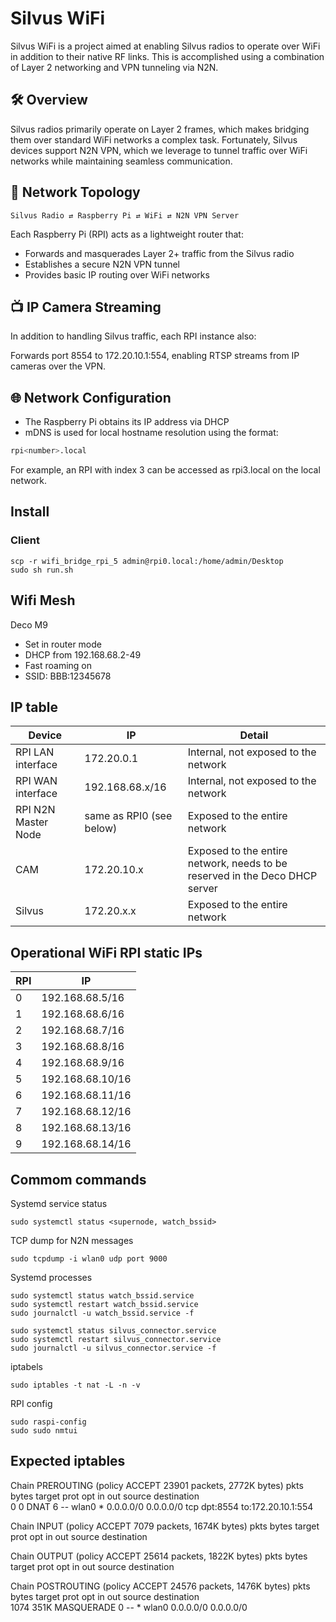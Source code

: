 # Silvus WiFi

Silvus WiFi is a project aimed at enabling Silvus radios to operate over WiFi in addition to their native RF links. This is accomplished using a combination of Layer 2 networking and VPN tunneling via N2N.

## 🛠️ Overview
Silvus radios primarily operate on Layer 2 frames, which makes bridging them over standard WiFi networks a complex task. Fortunately, Silvus devices support N2N VPN, which we leverage to tunnel traffic over WiFi networks while maintaining seamless communication.

## 📶 Network Topology
```arduino
Silvus Radio ⇄ Raspberry Pi ⇄ WiFi ⇄ N2N VPN Server
```
Each Raspberry Pi (RPI) acts as a lightweight router that:

* Forwards and masquerades Layer 2+ traffic from the Silvus radio
* Establishes a secure N2N VPN tunnel
* Provides basic IP routing over WiFi networks

## 📺 IP Camera Streaming
In addition to handling Silvus traffic, each RPI instance also:

Forwards port 8554 to 172.20.10.1:554, enabling RTSP streams from IP cameras over the VPN.

## 🌐 Network Configuration
* The Raspberry Pi obtains its IP address via DHCP
* mDNS is used for local hostname resolution using the format:

```bash
rpi<number>.local
```

For example, an RPI with index 3 can be accessed as rpi3.local on the local network.

## Install
### Client

```
scp -r wifi_bridge_rpi_5 admin@rpi0.local:/home/admin/Desktop
sudo sh run.sh
```

## Wifi Mesh
Deco M9

- Set in router mode
- DHCP from 192.168.68.2-49
- Fast roaming on 
- SSID: BBB:12345678

## IP table
| Device            | IP                 | Detail                               |
|-------------------|--------------------|--------------------------------------|
| RPI LAN interface | 172.20.0.1      | Internal, not exposed to the network |
| RPI WAN interface | 192.168.68.x/16      | Internal, not exposed to the network |
| RPI N2N Master Node | same as RPI0 (see below)      | Exposed to the entire network |
| CAM               | 172.20.10.x | Exposed to the entire network, needs to be reserved in the Deco DHCP server        |
| Silvus            | 172.20.x.x | Exposed to the entire network        |


## Operational WiFi RPI static IPs
| RPI            | IP                 | 
|-------------------|--------------------|
| 0 | 192.168.68.5/16       | 
| 1 | 192.168.68.6/16       | 
| 2 | 192.168.68.7/16       | 
| 3 | 192.168.68.8/16       | 
| 4 | 192.168.68.9/16       | 
| 5 | 192.168.68.10/16       | 
| 6 | 192.168.68.11/16       | 
| 7 | 192.168.68.12/16       | 
| 8 | 192.168.68.13/16       | 
| 9 | 192.168.68.14/16       | 


## Commom commands
Systemd service status
``` 
sudo systemctl status <supernode, watch_bssid>
```

TCP dump for N2N messages
``` 
sudo tcpdump -i wlan0 udp port 9000
```

Systemd processes 
``` 
sudo systemctl status watch_bssid.service
sudo systemctl restart watch_bssid.service
sudo journalctl -u watch_bssid.service -f

sudo systemctl status silvus_connector.service
sudo systemctl restart silvus_connector.service
sudo journalctl -u silvus_connector.service -f
```

iptabels
``` 
sudo iptables -t nat -L -n -v
```

RPI config
``` 
sudo raspi-config
sudo sudo nmtui
```





## Expected iptables
Chain PREROUTING (policy ACCEPT 23901 packets, 2772K bytes)
 pkts bytes target     prot opt in     out     source               destination         
    0     0 DNAT       6    --  wlan0  *       0.0.0.0/0            0.0.0.0/0            tcp dpt:8554 to:172.20.10.1:554

Chain INPUT (policy ACCEPT 7079 packets, 1674K bytes)
 pkts bytes target     prot opt in     out     source               destination         

Chain OUTPUT (policy ACCEPT 25614 packets, 1822K bytes)
 pkts bytes target     prot opt in     out     source               destination         

Chain POSTROUTING (policy ACCEPT 24576 packets, 1476K bytes)
 pkts bytes target     prot opt in     out     source               destination         
 1074  351K MASQUERADE  0    --  *      wlan0   0.0.0.0/0            0.0.0.0/0